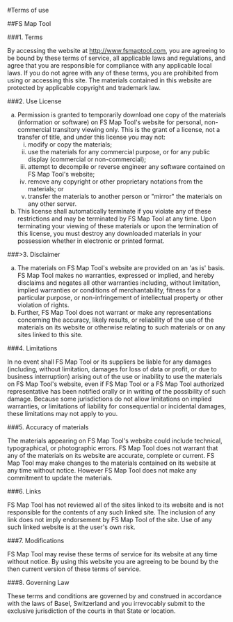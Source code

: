 #Terms of use

##FS Map Tool

###1. Terms

By accessing the website at <a href="http://www.fsmaptool.com">http://www.fsmaptool.com</a>, you are agreeing to be bound by these terms of service, all applicable laws and regulations, and agree that you are responsible for compliance with any applicable local laws. If you do not agree with any of these terms, you are prohibited from using or accessing this site. The materials contained in this website are protected by applicable copyright and trademark law.

###2. Use License

<ol type="a">
   <li>Permission is granted to temporarily download one copy of the materials (information or software) on FS Map Tool's website for personal, non-commercial transitory viewing only. This is the grant of a license, not a transfer of title, and under this license you may not:
   <ol type="i">
       <li>modify or copy the materials;</li>
       <li>use the materials for any commercial purpose, or for any public display (commercial or non-commercial);</li>
       <li>attempt to decompile or reverse engineer any software contained on FS Map Tool's website;</li>
       <li>remove any copyright or other proprietary notations from the materials; or</li>
       <li>transfer the materials to another person or "mirror" the materials on any other server.</li>
   </ol>
    </li>
   <li>This license shall automatically terminate if you violate any of these restrictions and may be terminated by FS Map Tool at any time. Upon terminating your viewing of these materials or upon the termination of this license, you must destroy any downloaded materials in your possession whether in electronic or printed format.</li>
</ol>

###>3. Disclaimer

<ol type="a">
   <li>The materials on FS Map Tool's website are provided on an 'as is' basis. FS Map Tool makes no warranties, expressed or implied, and hereby disclaims and negates all other warranties including, without limitation, implied warranties or conditions of merchantability, fitness for a particular purpose, or non-infringement of intellectual property or other violation of rights.</li>
   <li>Further, FS Map Tool does not warrant or make any representations concerning the accuracy, likely results, or reliability of the use of the materials on its website or otherwise relating to such materials or on any sites linked to this site.</li>
</ol>

###4. Limitations

In no event shall FS Map Tool or its suppliers be liable for any damages (including, without limitation, damages for loss of data or profit, or due to business interruption) arising out of the use or inability to use the materials on FS Map Tool's website, even if FS Map Tool or a FS Map Tool authorized representative has been notified orally or in writing of the possibility of such damage. Because some jurisdictions do not allow limitations on implied warranties, or limitations of liability for consequential or incidental damages, these limitations may not apply to you.

###5. Accuracy of materials

The materials appearing on FS Map Tool's website could include technical, typographical, or photographic errors. FS Map Tool does not warrant that any of the materials on its website are accurate, complete or current. FS Map Tool may make changes to the materials contained on its website at any time without notice. However FS Map Tool does not make any commitment to update the materials.

###6. Links

FS Map Tool has not reviewed all of the sites linked to its website and is not responsible for the contents of any such linked site. The inclusion of any link does not imply endorsement by FS Map Tool of the site. Use of any such linked website is at the user's own risk.

###7. Modifications

FS Map Tool may revise these terms of service for its website at any time without notice. By using this website you are agreeing to be bound by the then current version of these terms of service.

###8. Governing Law

These terms and conditions are governed by and construed in accordance with the laws of Basel, Switzerland and you irrevocably submit to the exclusive jurisdiction of the courts in that State or location.